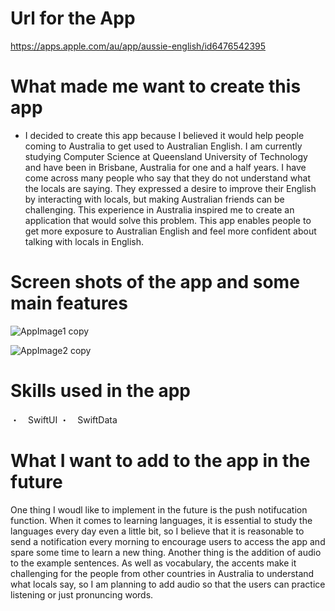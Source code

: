 # Url for the App 
https://apps.apple.com/au/app/aussie-english/id6476542395

# What made me want to create this app
- I decided to create this app because I believed it would help people coming to Australia to get used to Australian English. I am currently studying Computer Science at Queensland University of Technology and have been in Brisbane, Australia for one and a half years. I have come across many people who say that they do not understand what the locals are saying. They expressed a desire to improve their English by interacting with locals, but making Australian friends can be challenging. This experience in Australia inspired me to create an application that would solve this problem. This app enables people to get more exposure to Australian English and feel more confident about talking with locals in English. 
  
# Screen shots of the app and some main features
![AppImage1 copy](https://github.com/1923mitsuyu/Aussie-English/assets/132897038/8fe494d5-3176-4631-901f-f5eef8694dbe)

![AppImage2 copy](https://github.com/1923mitsuyu/Aussie-English/assets/132897038/c5afeabd-3c1e-4fde-8098-fb7ce6a5894b)

# Skills used in the app

・　SwiftUI 
・　SwiftData

# What I want to add to the app in the future 
One thing I woudl like to implement in the future is the push notifucation function. When it comes to learning languages, it is essential to study the languages every day even a little bit, so I believe that it is reasonable to send a notification every morning to encourage users to access the app and spare some time to learn a new thing. Another thing is the addition of audio to the example sentences. As well as vocabulary, the accents make it challenging for the people from other countries in Australia to understand what locals say, so I am planning to add audio so that the users can practice listening or just pronuncing words. 



